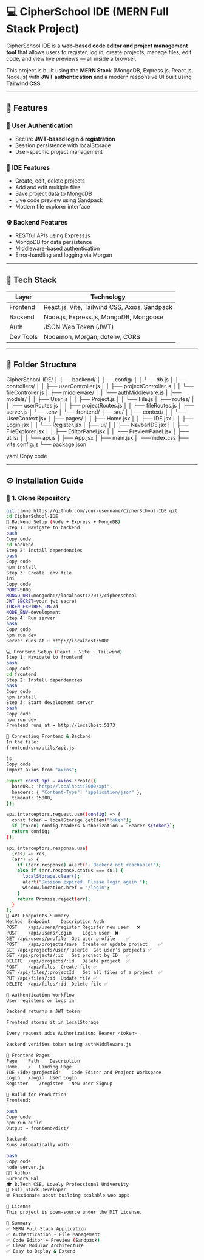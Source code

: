 # 💻 CipherSchool IDE (MERN Full Stack Project)

CipherSchool IDE is a **web-based code editor and project management tool** that allows users to register, log in, create projects, manage files, edit code, and view live previews — all inside a browser.

This project is built using the **MERN Stack** (MongoDB, Express.js, React.js, Node.js) with **JWT authentication** and a modern responsive UI built using **Tailwind CSS**.

---

## 🚀 Features

### 🧠 User Authentication
- Secure **JWT-based login & registration**
- Session persistence with localStorage
- User-specific project management

### 🧰 IDE Features
- Create, edit, delete projects
- Add and edit multiple files
- Save project data to MongoDB
- Live code preview using Sandpack
- Modern file explorer interface

### ⚙️ Backend Features
- RESTful APIs using Express.js
- MongoDB for data persistence
- Middleware-based authentication
- Error-handling and logging via Morgan

---

## 🧱 Tech Stack

| Layer | Technology |
|-------|-------------|
| Frontend | React.js, Vite, Tailwind CSS, Axios, Sandpack |
| Backend | Node.js, Express.js, MongoDB, Mongoose |
| Auth | JSON Web Token (JWT) |
| Dev Tools | Nodemon, Morgan, dotenv, CORS |

---

## 📁 Folder Structure

CipherSchool-IDE/
│
├── backend/
│ ├── config/
│ │ └── db.js
│ ├── controllers/
│ │ ├── userController.js
│ │ ├── projectController.js
│ │ └── fileController.js
│ ├── middleware/
│ │ └── authMiddleware.js
│ ├── models/
│ │ ├── User.js
│ │ ├── Project.js
│ │ └── File.js
│ ├── routes/
│ │ ├── userRoutes.js
│ │ ├── projectRoutes.js
│ │ └── fileRoutes.js
│ ├── server.js
│ └── .env
│
└── frontend/
├── src/
│ ├── context/
│ │ └── UserContext.jsx
│ ├── pages/
│ │ ├── Home.jsx
│ │ ├── IDE.jsx
│ │ ├── Login.jsx
│ │ └── Register.jsx
│ ├── ui/
│ │ ├── NavbarIDE.jsx
│ │ ├── FileExplorer.jsx
│ │ ├── EditorPanel.jsx
│ │ └── PreviewPanel.jsx
│ ├── utils/
│ │ └── api.js
│ ├── App.jsx
│ ├── main.jsx
│ └── index.css
├── vite.config.js
└── package.json

yaml
Copy code

---

## ⚙️ Installation Guide

### 🔹 1. Clone Repository
```bash
git clone https://github.com/your-username/CipherSchool-IDE.git
cd CipherSchool-IDE
🧩 Backend Setup (Node + Express + MongoDB)
Step 1: Navigate to backend
bash
Copy code
cd backend
Step 2: Install dependencies
bash
Copy code
npm install
Step 3: Create .env file
ini
Copy code
PORT=5000
MONGO_URI=mongodb://localhost:27017/cipherschool
JWT_SECRET=your_jwt_secret
TOKEN_EXPIRES_IN=7d
NODE_ENV=development
Step 4: Run server
bash
Copy code
npm run dev
Server runs at ➡️ http://localhost:5000

💻 Frontend Setup (React + Vite + Tailwind)
Step 1: Navigate to frontend
bash
Copy code
cd frontend
Step 2: Install dependencies
bash
Copy code
npm install
Step 3: Start development server
bash
Copy code
npm run dev
Frontend runs at ➡️ http://localhost:5173

🔗 Connecting Frontend & Backend
In the file:
frontend/src/utils/api.js

js
Copy code
import axios from "axios";

export const api = axios.create({
  baseURL: "http://localhost:5000/api",
  headers: { "Content-Type": "application/json" },
  timeout: 15000,
});

api.interceptors.request.use((config) => {
  const token = localStorage.getItem("token");
  if (token) config.headers.Authorization = `Bearer ${token}`;
  return config;
});

api.interceptors.response.use(
  (res) => res,
  (err) => {
    if (!err.response) alert("⚠️ Backend not reachable!");
    else if (err.response.status === 401) {
      localStorage.clear();
      alert("Session expired. Please login again.");
      window.location.href = "/login";
    }
    return Promise.reject(err);
  }
);
🔑 API Endpoints Summary
Method	Endpoint	Description	Auth
POST	/api/users/register	Register new user	❌
POST	/api/users/login	Login user	❌
GET	/api/users/profile	Get user profile	✅
POST	/api/projects/save	Create or update project	✅
GET	/api/projects/user/:userId	Get user’s projects	✅
GET	/api/projects/:id	Get project by ID	✅
DELETE	/api/projects/:id	Delete project	✅
POST	/api/files	Create file	✅
GET	/api/files/:projectId	Get all files of a project	✅
PUT	/api/files/:id	Update file	✅
DELETE	/api/files/:id	Delete file	✅

🧠 Authentication Workflow
User registers or logs in

Backend returns a JWT token

Frontend stores it in localStorage

Every request adds Authorization: Bearer <token>

Backend verifies token using authMiddleware.js

🧩 Frontend Pages
Page	Path	Description
Home	/	Landing Page
IDE	/ide/:projectId?	Code Editor and Project Workspace
Login	/login	User Login
Register	/register	New User Signup

🧰 Build for Production
Frontend:

bash
Copy code
npm run build
Output → frontend/dist/

Backend:
Runs automatically with:

bash
Copy code
node server.js
🧑‍💻 Author
Surendra Pal
🎓 B.Tech CSE, Lovely Professional University
💼 Full Stack Developer
🌐 Passionate about building scalable web apps

📜 License
This project is open-source under the MIT License.

🌟 Summary
✅ MERN Full Stack Application
✅ Authentication + File Management
✅ Code Editor + Preview (Sandpack)
✅ Clean Modular Architecture
✅ Easy to Deploy & Extend

